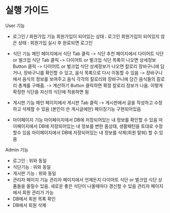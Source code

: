 # 실행 가이드

User 기능
- 로그인 / 회원가입 기능
회원가입이 되어있는 상태 : 로그인
회원가입이 되어있지 않은 상태 : 회원가입 실시 후 완료되면 로그인

- 식단 기능
메인 페이지에서 식단 Tab 클릭 
-> 식단 추천 페이지에서 다이어트 식단 or 벌크업 식단 Tab 클릭
-> 다이어트 or 벌크업 식단 목록이 나오면 상세정보 Button 클릭
-> 다이어트 or 벌크업 식단 상세정보가 나오면 칼로리 장바구니에 담거나, 장바구니를 확인할 수 있고, 음식 목록으로 다시 이동할 수 있음
-> 장바구니에서 음식의 정보를 보여주고 음식 각각의 칼로리와 장바구니에 담긴 음식들의 칼로리 총계를 구해줌.
-> 계산하기 Button 클릭하면 확정 칼로리 정보가 나옴. 이렇게 확정한 식단을 자신의 식단에 적용하면 됨

- 게시판 기능
메인 페이지에서 게시판 Tab 클릭
-> 게시판에서 글을 작성하고 수정하고 삭제할 수 있음 (본인이 쓴 게시글에만)
페이징기능 구현되어있음

- 마이페이지 기능
마이페이지에서 DB에 저장되어있는 내 정보를 확인할 수 있음
마이페이지에서 DB에 저장되어있는 내 정보를 변한 몸상태, 생활패턴을 토대로 수정할수 있음
마이페이지에서 DB에 저장되어있는 내 정보를 삭제(회원 탈퇴) 할 수 있음


Admin 기능
- 로그인 : 위와 동일
- 식단기능 : 위와 동일
- 게시판 기능 : 위와 동일
- 관리자 페이지 기능
관리자 페이지에서 언제든지 다이어트 식단 or 벌크업 식단 상품들을 올릴수 있음. 새로운 좋은 식단이 나올때마다 갱신할 수 있음
관리자 페이지에서 회원 관리가 가능
- DB에서 회원 목록 확인
- DB에서 회원 삭제

